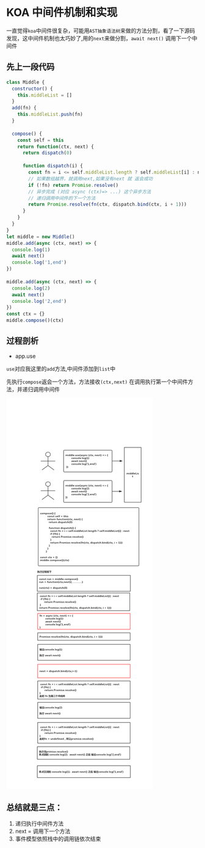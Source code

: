 # KOA 中间件机制和实现

一直觉得`koa`中间件很复杂，可能用`AST抽象语法树`来做的方法分割，看了一下源码发现，这中间件机制也太巧妙了,用的`next`来做分割，`await next()` 调用下一个中间件

## 先上一段代码

```js
class Middle {
  constructor() {
    this.middleList = []
  }
  add(fn) {
    this.middleList.push(fn)
  }

  compose() {
    const self = this
    return function(ctx, next) {
      return dispatch(0)

      function dispatch(i) {
        const fn = i <= self.middleList.length ? self.middleList[i] : next
        // 如果数组越界，就调用next,如果没有next 就 返会成功
        if (!fn) return Promise.resolve()
        // 异步完成 (对应 async (ctx)=> ...) 这个异步方法
        // 递归调用中间件的下一个方法
        return Promise.resolve(fn(ctx, dispatch.bind(ctx, i + 1)))
      }
    }
  }
}
let middle = new Middle()
middle.add(async (ctx, next) => {
  console.log(1)
  await next()
  console.log('1,end')
})

middle.add(async (ctx, next) => {
  console.log(2)
  await next()
  console.log('2,end')
})
const ctx = {}
middle.compose()(ctx)
```
## 过程剖析
- app.use

`use`对应我这里的`add`方法,中间件添加到`list`中

先执行`compose`返会一个方法，方法接收`(ctx,next)` 在调用执行第一个中间件方法，并递归调用中间件


!['koa中间件'](/imgs/koa_middle.jpg)


## 总结就是三点：

1. 递归执行中间件方法
2. next = 调用下一个方法
3.  事件模型依照栈中的调用链依次结束
